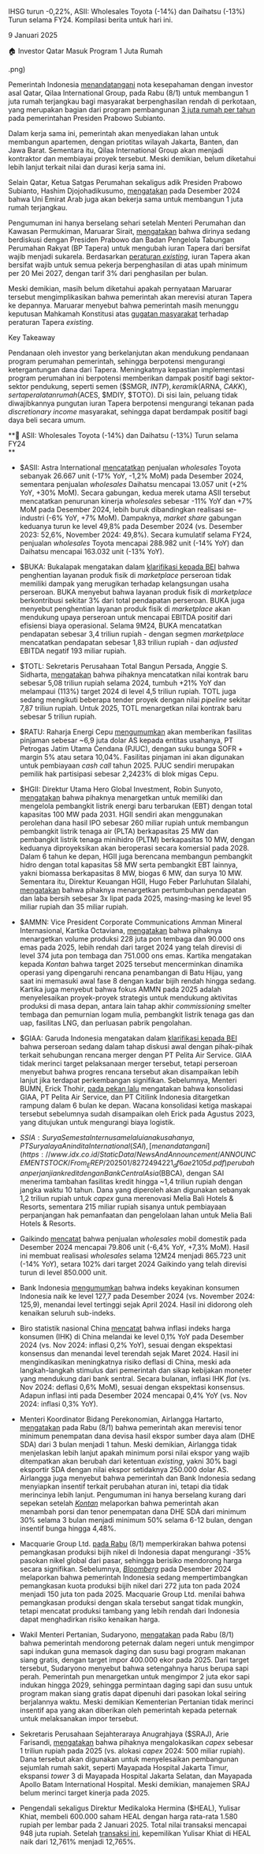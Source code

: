 IHSG turun -0,22%, ASII: Wholesales Toyota (-14%) dan Daihatsu (-13%) Turun selama FY24. Kompilasi berita untuk hari ini.

9 Januari 2025

🏠 Investor Qatar Masuk Program 1 Juta Rumah

.png)

Pemerintah Indonesia [menandatangani](https://www.reuters.com/world/indonesia-signs-deal-with-qatar-investor-build-1-million-affordable-homes-2025-01-08/) nota kesepahaman dengan investor asal Qatar, Qilaa International Group, pada Rabu (8/1) untuk membangun 1 juta rumah terjangkau bagi masyarakat berpenghasilan rendah di perkotaan, yang merupakan bagian dari program pembangunan [3 juta rumah per tahun](https://snips.stockbit.com/snips-terbaru/sektor-properti-stimulus-kebijakan-di-era-pemerintahan-baru) pada pemerintahan Presiden Prabowo Subianto.

Dalam kerja sama ini, pemerintah akan menyediakan lahan untuk membangun apartemen, dengan priotitas wilayah Jakarta, Banten, dan Jawa Barat. Sementara itu, Qilaa International Group akan menjadi kontraktor dan membiayai proyek tersebut. Meski demikian, belum diketahui lebih lanjut terkait nilai dan durasi kerja sama ini.

Selain Qatar, Ketua Satgas Perumahan sekaligus adik Presiden Prabowo Subianto, Hashim Djojohadikusumo, [mengatakan](https://megapolitan.kompas.com/read/2024/12/26/22411761/hashim-sebut-qatar-dan-abu-dhabi-siap-bantu-bangun-7-juta-unit-apartemen) pada Desember 2024 bahwa Uni Emirat Arab juga akan bekerja sama untuk membangun 1 juta rumah terjangkau.

Pengumuman ini hanya berselang sehari setelah Menteri Perumahan dan Kawasan Permukiman, Maruarar Sirait, [mengatakan](https://finance.detik.com/moneter/d-7722276/maruarar-mau-tapera-harus-sukarela-aturannya-direvisi) bahwa dirinya sedang berdiskusi dengan Presiden Prabowo dan Badan Pengelola Tabungan Perumahan Rakyat (BP Tapera) untuk mengubah iuran Tapera dari bersifat wajib menjadi sukarela. Berdasarkan [peraturan _existing_](https://snips.stockbit.com/snips-terbaru/pemerintah-rilis-aturan-baru-iuran-tapera), iuran Tapera akan bersifat wajib untuk semua pekerja berpenghasilan di atas upah minimum per 20 Mei 2027, dengan tarif 3% dari penghasilan per bulan.

Meski demikian, masih belum diketahui apakah pernyataan Maruarar tersebut mengimplikasikan bahwa pemerintah akan merevisi aturan Tapera ke depannya. Maruarar menyebut bahwa pemerintah masih menunggu keputusan Mahkamah Konstitusi atas [gugatan masyarakat](https://www.mkri.id/index.php?page=web.Berita&id=21735) terhadap peraturan Tapera _existing_.

Key Takeaway

Pendanaan oleh investor yang berkelanjutan akan mendukung pendanaan program perumahan pemerintah, sehingga berpotensi mengurangi ketergantungan dana dari Tapera. Meningkatnya kepastian implementasi program perumahan ini berpotensi memberikan dampak positif bagi sektor-sektor pendukung, seperti semen ($SMGR, $INTP), keramik ($ARNA, $CAKK), serta peralatan rumah ($ACES, $MDIY, $TOTO). Di sisi lain, peluang tidak diwajibkannya pungutan iuran Tapera berpotensi mengurangi tekanan pada _discretionary income_ masyarakat, sehingga dapat berdampak positif bagi daya beli secara umum.

**🚗 ASII: Wholesales Toyota (-14%) dan Daihatsu (-13%) Turun selama FY24  
**

- $ASII: Astra International [mencatatkan](https://otomotif.bisnis.com/read/20250108/275/1830022/penjualan-mobil-tahun-2024-tembus-865000-unit-lampaui-target-meski-turun-14) penjualan _wholesales_ Toyota sebanyak 26.667 unit (\-17% YoY, -1,2% MoM) pada Desember 2024, sementara penjualan _wholesales_ Daihatsu mencapai 13.057 unit (+2% YoY, +30% MoM). Secara gabungan, kedua merek utama ASII tersebut mencatatkan penurunan kinerja _wholesales_ sebesar -11% YoY dan +7% MoM pada Desember 2024, lebih buruk dibandingkan realisasi se-industri (-6% YoY, +7% MoM). Dampaknya, _market share_ gabungan keduanya turun ke level 49,8% pada Desember 2024 (vs. Desember 2023: 52,6%, November 2024: 49,8%). Secara kumulatif selama FY24, penjualan _wholesales_ Toyota mencapai 288.982 unit (\-14% YoY) dan Daihatsu mencapai 163.032 unit (\-13% YoY).
- $BUKA: Bukalapak mengatakan dalam [klarifikasi kepada BEI](https://www.idx.co.id/StaticData/NewsAndAnnouncement/ANNOUNCEMENTSTOCK/From_EREP/202501/6d39184a23_cfa6fbad5e.pdf) bahwa penghentian layanan produk fisik di _marketplace_ perseroan tidak memiliki dampak yang merugikan terhadap kelangsungan usaha perseroan. BUKA menyebut bahwa layanan produk fisik di _marketplace_ berkontribusi sekitar 3% dari total pendapatan perseroan. BUKA juga menyebut penghentian layanan produk fisik di _marketplace_ akan mendukung upaya perseroan untuk mencapai EBITDA positif dari efisiensi biaya operasional. Selama 9M24, BUKA mencatatkan pendapatan sebesar 3,4 triliun rupiah - dengan segmen _marketplace_ mencatatkan pendapatan sebesar 1,83 triliun rupiah - dan _adjusted_ EBITDA negatif 193 miliar rupiah.
- $TOTL: Sekretaris Perusahaan Total Bangun Persada, Anggie S. Sidharta, [mengatakan](https://investasi.kontan.co.id/news/total-bangun-persada-totl-raup-kontrak-baru-rp-508-triliun-di-sepanjang-2024) bahwa pihaknya mencatatkan nilai kontrak baru sebesar 5,08 triliun rupiah selama 2024, tumbuh +21% YoY dan melampaui (113%) target 2024 di level 4,5 triliun rupiah. TOTL juga sedang mengikuti beberapa tender proyek dengan nilai _pipeline_ sekitar 7,87 triliun rupiah. Untuk 2025, TOTL menargetkan nilai kontrak baru sebesar 5 triliun rupiah.
- $RATU: Raharja Energi Cepu [mengumumkan](https://www.idx.co.id/StaticData/NewsAndAnnouncement/ANNOUNCEMENTSTOCK/From_EREP/202501/8dc5ca0d18_3594f6ce6c.pdf) akan memberikan fasilitas pinjaman sebesar ~6,9 juta dolar AS kepada entitas usahanya, PT Petrogas Jatim Utama Cendana (PJUC), dengan suku bunga SOFR + margin 5% atau setara 10,04%. Fasilitas pinjaman ini akan digunakan untuk pembiayaan _cash call_ tahun 2025. PJUC sendiri merupakan pemilik hak partisipasi sebesar 2,2423% di blok migas Cepu.
- $HGII: Direktur Utama Hero Global Investment, Robin Sunyoto, [mengatakan](https://investasi.kontan.co.id/news/hgii-targetkan-ekspansi-kapasitas-pembangkit-ebt-100-mw-di-tahun-2031) bahwa pihaknya menargetkan untuk memiliki dan mengelola pembangkit listrik energi baru terbarukan (EBT) dengan total kapasitas 100 MW pada 2031. HGII sendiri akan menggunakan perolehan dana hasil IPO sebesar 260 miliar rupiah untuk membangun pembangkit listrik tenaga air (PLTA) berkapasitas 25 MW dan pembangkit listrik tenaga minihidro (PLTM) berkapasitas 10 MW, dengan keduanya diproyeksikan akan beroperasi secara komersial pada 2028. Dalam 6 tahun ke depan, HGII juga berencana membangun pembangkit hidro dengan total kapasitas 58 MW serta pembangkit EBT lainnya, yakni biomassa berkapasitas 8 MW, biogas 6 MW, dan surya 10 MW. Sementara itu, Direktur Keuangan HGII, Hugo Feber Parluhutan Silalahi, [mengatakan](https://investasi.kontan.co.id/news/hero-global-hgii-targetkan-pendapatan-dan-laba-melonjak-3-kali-lipat-di-tahun-2025) bahwa pihaknya menargetkan pertumbuhan pendapatan dan laba bersih sebesar 3x lipat pada 2025, masing-masing ke level 95 miliar rupiah dan 35 miliar rupiah.
- $AMMN: Vice President Corporate Communications Amman Mineral Internasional, Kartika Octaviana, [mengatakan](https://industri.kontan.co.id/news/amman-mineral-ammn-optimistis-target-produksi-emas-90-ribu-ons-di-2025-tercapai) bahwa pihaknya menargetkan volume produksi 228 juta pon tembaga dan 90.000 ons emas pada 2025, lebih rendah dari target 2024 yang telah direvisi di level 374 juta pon tembaga dan 751.000 ons emas. Kartika mengatakan kepada _Kontan_ bahwa target 2025 tersebut mencerminkan dinamika operasi yang dipengaruhi rencana penambangan di Batu Hijau, yang saat ini memasuki awal fase 8 dengan kadar bijih rendah hingga sedang. Kartika juga menyebut bahwa fokus AMMN pada 2025 adalah menyelesaikan proyek-proyek strategis untuk mendukung aktivitas produksi di masa depan, antara lain tahap akhir _commissioning_ smelter tembaga dan pemurnian logam mulia, pembangkit listrik tenaga gas dan uap, fasilitas LNG, dan perluasan pabrik pengolahan.
- $GIAA: Garuda Indonesia mengatakan dalam [klarifikasi kepada BEI](https://www.idx.co.id/StaticData/NewsAndAnnouncement/ANNOUNCEMENTSTOCK/From_EREP/202501/15a5a3e09b_4332926d16.pdf) bahwa perseroan sedang dalam tahap diskusi awal dengan pihak-pihak terkait sehubungan rencana merger dengan PT Pelita Air Service. GIAA tidak merinci target pelaksanaan merger tersebut, tetapi perseroan menyebut bahwa progres rencana tersebut akan disampaikan lebih lanjut jika terdapat perkembangan signifikan. Sebelumnya, Menteri BUMN, Erick Thohir, [pada pekan lalu](https://snips.stockbit.com/snips-terbaru/inflasi-ri-157-yoy-pada-2024-terendah-sepanjang-sejarah#:~:text=Konsolidasi%20GIAA%20Ditargetkan,61%20unit%20pesawat.) mengatakan bahwa konsolidasi GIAA, PT Pelita Air Service, dan PT Citilink Indonesia ditargetkan rampung dalam 6 bulan ke depan. Wacana konsolidasi ketiga maskapai tersebut sebelumnya sudah disampaikan oleh Erick pada Agustus 2023, yang ditujukan untuk mengurangi biaya logistik.
- $SSIA: Surya Semesta Internusa melalui anak usahanya, PT Suryalaya Anindita International (SAI), [menandatangani](https://www.idx.co.id/StaticData/NewsAndAnnouncement/ANNOUNCEMENTSTOCK/From_EREP/202501/8272494221_df6ae2105d.pdf) perubahan perjanjian kredit dengan Bank Central Asia ($BBCA), dengan SAI menerima tambahan fasilitas kredit hingga ~1,4 triliun rupiah dengan jangka waktu 10 tahun. Dana yang diperoleh akan digunakan sebanyak 1,2 triliun rupiah untuk _capex_ guna merenovasi Melia Bali Hotels & Resorts, sementara 215 miliar rupiah sisanya untuk pembiayaan perpanjangan hak pemanfaatan dan pengelolaan lahan untuk Melia Bali Hotels & Resorts.

- Gaikindo [mencatat](https://otomotif.bisnis.com/read/20250108/275/1830022/penjualan-mobil-tahun-2024-tembus-865000-unit-lampaui-target-meski-turun-14) bahwa penjualan _wholesales_ mobil domestik pada Desember 2024 mencapai 79.806 unit (\-6,4% YoY, +7,3% MoM). Hasil ini membuat realisasi _wholesales_ selama 12M24 menjadi 865.723 unit (\-14% YoY), setara 102% dari target 2024 Gaikindo yang telah direvisi turun di level 850.000 unit.
- Bank Indonesia [mengumumkan](https://www.bi.go.id/id/publikasi/ruang-media/news-release/Pages/sp_270425.aspx) bahwa indeks keyakinan konsumen Indonesia naik ke level 127,7 pada Desember 2024 (vs. November 2024: 125,9), menandai level tertinggi sejak April 2024. Hasil ini didorong oleh kenaikan seluruh sub-indeks.
- Biro statistik nasional China [mencatat](https://www.stats.gov.cn/sj/zxfb/202501/t20250109_1958170.html) bahwa inflasi indeks harga konsumen (IHK) di China melandai ke level 0,1% YoY pada Desember 2024 (vs. Nov 2024: inflasi 0,2% YoY), sesuai dengan ekspektasi konsensus dan menandai level terendah sejak Maret 2024. Hasil ini mengindikasikan meningkatnya risiko deflasi di China, meski ada langkah-langkah stimulus dari pemerintah dan sikap kebijakan moneter yang mendukung dari bank sentral. Secara bulanan, inflasi IHK _flat_ (vs. Nov 2024: deflasi 0,6% MoM), sesuai dengan ekspektasi konsensus. Adapun inflasi inti pada Desember 2024 mencapai 0,4% YoY (vs. Nov 2024: inflasi 0,3% YoY).
- Menteri Koordinator Bidang Perekonomian, Airlangga Hartarto, [mengatakan](https://www.bloomberg.com/news/articles/2025-01-08/indonesia-to-make-export-earnings-kept-home-for-a-year-kontan) pada Rabu (8/1) bahwa pemerintah akan merevisi tenor minimum penempatan dana devisa hasil ekspor sumber daya alam (DHE SDA) dari 3 bulan menjadi 1 tahun. Meski demikian, Airlangga tidak menjelaskan lebih lanjut apakah minimum porsi nilai ekspor yang wajib ditempatkan akan berubah dari ketentuan _existing_, yakni 30% bagi eksportir SDA dengan nilai ekspor setidaknya 250.000 dolar AS. Airlangga juga menyebut bahwa pemerintah dan Bank Indonesia sedang menyiapkan insentif terkait perubahan aturan ini, tetapi dia tidak merincinya lebih lanjut. Pengumuman ini hanya berselang kurang dari sepekan setelah _[Kontan](https://snips.stockbit.com/snips-terbaru/inflasi-ri-157-yoy-pada-2024-terendah-sepanjang-sejarah#:~:text=Kontan%C2%A0melaporkan%20bahwa,valas%20dalam%20negeri.)_ melaporkan bahwa pemerintah akan menambah porsi dan tenor penempatan dana DHE SDA dari minimum 30% selama 3 bulan menjadi minimum 50% selama 6-12 bulan, dengan insentif bunga hingga 4,48%.
- Macquarie Group Ltd. [pada Rabu](https://www.bloomberg.com/news/articles/2024-12-19/indonesia-weighs-deep-cuts-to-nickel-mining-to-boost-prices) (8/1) memperkirakan bahwa potensi pemangkasan produksi bijih nikel di Indonesia dapat mengurangi -35% pasokan nikel global dari pasar, sehingga berisiko mendorong harga secara signifikan. Sebelumnya, _[Bloomberg](https://www.bloomberg.com/news/articles/2024-12-19/indonesia-weighs-deep-cuts-to-nickel-mining-to-boost-prices)_ pada Desember 2024 melaporkan bahwa pemerintah Indonesia sedang mempertimbangkan pemangkasan kuota produksi bijih nikel dari 272 juta ton pada 2024 menjadi 150 juta ton pada 2025. Macquarie Group Ltd. menilai bahwa pemangkasan produksi dengan skala tersebut sangat tidak mungkin, tetapi mencatat produksi tambang yang lebih rendah dari Indonesia dapat menghadirkan risiko kenaikan harga.
- Wakil Menteri Pertanian, Sudaryono, [mengatakan](https://www.reuters.com/world/asia-pacific/indonesian-government-tells-ranchers-import-cattle-school-meals-programme-2025-01-08/) pada Rabu (8/1) bahwa pemerintah mendorong peternak dalam negeri untuk mengimpor sapi indukan guna memasok daging dan susu bagi program makanan siang gratis, dengan target impor 400.000 ekor pada 2025. Dari target tersebut, Sudaryono menyebut bahwa setengahnya harus berupa sapi perah. Pemerintah pun menargetkan untuk mengimpor 2 juta ekor sapi indukan hingga 2029, sehingga permintaan daging sapi dan susu untuk program makan siang gratis dapat dipenuhi dari pasokan lokal seiring berjalannya waktu. Meski demikian Kementerian Pertanian tidak merinci insentif apa yang akan diberikan oleh pemerintah kepada peternak untuk melaksanakan impor tersebut.
- Sekretaris Perusahaan Sejahteraraya Anugrahjaya ($SRAJ), Arie Farisandi, [mengatakan](https://industri.kontan.co.id/news/sejahteraraya-anugrahjaya-sraj-siapkan-capex-rp-1-triliun-di-tahun-2025) bahwa pihaknya mengalokasikan _capex_ sebesar 1 triliun rupiah pada 2025 (vs. alokasi _capex_ 2024: 500 miliar rupiah). Dana tersebut akan digunakan untuk menyelesaikan pembangunan sejumlah rumah sakit, seperti Mayapada Hospital Jakarta Timur, ekspansi _tower_ 3 di Mayapada Hospital Jakarta Selatan, dan Mayapada Apollo Batam International Hospital. Meski demikian, manajemen SRAJ belum merinci target kinerja pada 2025.
- Pengendali sekaligus Direktur Medikaloka Hermina ($HEAL), Yulisar Khiat, membeli 600.000 saham HEAL dengan harga rata-rata 1.580 rupiah per lembar pada 2 Januari 2025. Total nilai transaksi mencapai 948 juta rupiah. Setelah [transaksi ini](https://www.idx.co.id/StaticData/NewsAndAnnouncement/ANNOUNCEMENTSTOCK/From_EREP/202501/6ce6c1aa6f_46e6334a5a.pdf), kepemilikan Yulisar Khiat di HEAL naik dari 12,761% menjadi 12,765%.
